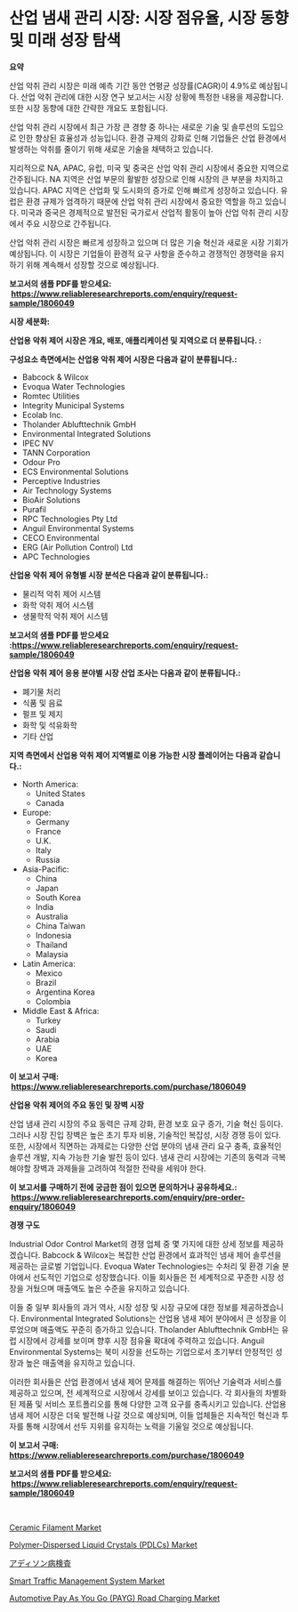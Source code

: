 <p><h1>산업 냄새 관리 시장: 시장 점유율, 시장 동향 및 미래 성장 탐색</h1></p><p><strong>요약</strong></p>
<p><p>산업 악취 관리 시장은 미래 예측 기간 동안 연평균 성장률(CAGR)이 4.9%로 예상됩니다. 산업 악취 관리에 대한 시장 연구 보고서는 시장 상황에 특정한 내용을 제공합니다. 또한 시장 동향에 대한 간략한 개요도 포함됩니다.</p><p>산업 악취 관리 시장에서 최근 가장 큰 경향 중 하나는 새로운 기술 및 솔루션의 도입으로 인한 향상된 효율성과 성능입니다. 환경 규제의 강화로 인해 기업들은 산업 환경에서 발생하는 악취를 줄이기 위해 새로운 기술을 채택하고 있습니다.</p><p>지리적으로 NA, APAC, 유럽, 미국 및 중국은 산업 악취 관리 시장에서 중요한 지역으로 간주됩니다. NA 지역은 산업 부문의 활발한 성장으로 인해 시장의 큰 부분을 차지하고 있습니다. APAC 지역은 산업화 및 도시화의 증가로 인해 빠르게 성장하고 있습니다. 유럽은 환경 규제가 엄격하기 때문에 산업 악취 관리 시장에서 중요한 역할을 하고 있습니다. 미국과 중국은 경제적으로 발전된 국가로서 산업적 활동이 높아 산업 악취 관리 시장에서 주요 시장으로 간주됩니다.</p><p>산업 악취 관리 시장은 빠르게 성장하고 있으며 더 많은 기술 혁신과 새로운 시장 기회가 예상됩니다. 이 시장은 기업들이 환경적 요구 사항을 준수하고 경쟁적인 경쟁력을 유지하기 위해 계속해서 성장할 것으로 예상됩니다.</p></p>
<p><strong>보고서의 샘플 PDF를 받으세요: &nbsp;<a href="https://www.reliableresearchreports.com/enquiry/request-sample/1806049">https://www.reliableresearchreports.com/enquiry/request-sample/1806049</a></strong></p>
<p><strong>시장 세분화:</strong></p>
<p><strong> 산업용 악취 제어 시장은 개요, 배포, 애플리케이션 및 지역으로 더 분류됩니다. :</strong></p>
<p><strong>구성요소 측면에서는 산업용 악취 제어 시장은 다음과 같이 분류됩니다.:</strong></p>
<p><ul><li>Babcock & Wilcox</li><li>Evoqua Water Technologies</li><li>Romtec Utilities</li><li>Integrity Municipal Systems</li><li>Ecolab Inc.</li><li>Tholander Ablufttechnik GmbH</li><li>Environmental Integrated Solutions</li><li>IPEC NV</li><li>TANN Corporation</li><li>Odour Pro</li><li>ECS Environmental Solutions</li><li>Perceptive Industries</li><li>Air Technology Systems</li><li>BioAir Solutions</li><li>Purafil</li><li>RPC Technologies Pty Ltd</li><li>Anguil Environmental Systems</li><li>CECO Environmental</li><li>ERG (Air Pollution Control) Ltd</li><li>APC Technologies</li></ul></p>
<p><strong> 산업용 악취 제어 유형별 시장 분석은 다음과 같이 분류됩니다.:</strong></p>
<p><ul><li>물리적 악취 제어 시스템</li><li>화학 악취 제어 시스템</li><li>생물학적 악취 제어 시스템</li></ul></p>
<p><strong>보고서의 샘플 PDF를 받으세요 :<a href="https://www.reliableresearchreports.com/enquiry/request-sample/1806049">https://www.reliableresearchreports.com/enquiry/request-sample/1806049</a></strong></p>
<p><strong> 산업용 악취 제어 응용 분야별 시장 산업 조사는 다음과 같이 분류됩니다.:</strong></p>
<p><ul><li>폐기물 처리</li><li>식품 및 음료</li><li>펄프 및 제지</li><li>화학 및 석유화학</li><li>기타 산업</li></ul></p>
<p><strong>지역 측면에서 산업용 악취 제어 지역별로 이용 가능한 시장 플레이어는 다음과 같습니다.:</strong></p>
<p><ul>
    <li>
        North America:
        <ul>
            <li>United States</li>
            <li>Canada</li>
        </ul>
    </li>
    <li>
        Europe:
        <ul>
            <li>Germany</li>
            <li>France</li>
            <li>U.K.</li>
            <li>Italy</li>
            <li>Russia</li>
        </ul>
    </li>
    <li>
        Asia-Pacific:
        <ul>
            <li>China</li>
            <li>Japan</li>
            <li>South Korea</li>
            <li>India</li>
            <li>Australia</li>
            <li>China Taiwan</li>
            <li>Indonesia</li>
            <li>Thailand</li>
            <li>Malaysia</li>
        </ul>
    </li>
    <li>
        Latin America:
        <ul>
            <li>Mexico</li>
            <li>Brazil</li>
            <li>Argentina Korea</li>
            <li>Colombia</li>
        </ul>
    </li>
    <li>
        Middle East & Africa:
        <ul>
            <li>Turkey</li>
            <li>Saudi</li>
            <li>Arabia</li>
            <li>UAE</li>
            <li>Korea</li>
        </ul>
    </li>
    </ul></p>
<p><strong>이 보고서 구매: &nbsp;<a href="https://www.reliableresearchreports.com/purchase/1806049">https://www.reliableresearchreports.com/purchase/1806049</a></strong></p>
<p><strong>산업용 악취 제어의 주요 동인 및 장벽 시장</strong></p>
<p><p>산업 냄새 관리 시장의 주요 동력은 규제 강화, 환경 보호 요구 증가, 기술 혁신 등이다. 그러나 시장 진입 장벽은 높은 초기 투자 비용, 기술적인 복잡성, 시장 경쟁 등이 있다. 또한, 시장에서 직면하는 과제로는 다양한 산업 분야의 냄새 관리 요구 충족, 효율적인 솔루션 개발, 지속 가능한 기술 발전 등이 있다. 냄새 관리 시장에는 기존의 동력과 극복해야할 장벽과 과제들을 고려하여 적절한 전략을 세워야 한다.</p></p>
<p><strong>이 보고서를 구매하기 전에 궁금한 점이 있으면 문의하거나 공유하세요.: &nbsp;<a href="https://www.reliableresearchreports.com/enquiry/pre-order-enquiry/1806049">https://www.reliableresearchreports.com/enquiry/pre-order-enquiry/1806049</a></strong></p>
<p><strong>경쟁 구도</strong></p>
<p><p>Industrial Odor Control Market의 경쟁 업체 중 몇 가지에 대한 상세 정보를 제공하겠습니다. Babcock & Wilcox는 복잡한 산업 환경에서 효과적인 냄새 제어 솔루션을 제공하는 글로벌 기업입니다. Evoqua Water Technologies는 수처리 및 환경 기술 분야에서 선도적인 기업으로 성장했습니다. 이들 회사들은 전 세계적으로 꾸준한 시장 성장을 거뒀으며 매출액도 높은 수준을 유지하고 있습니다.</p><p>이들 중 일부 회사들의 과거 역사, 시장 성장 및 시장 규모에 대한 정보를 제공하겠습니다. Environmental Integrated Solutions는 산업용 냄새 제어 분야에서 큰 성장을 이루었으며 매출액도 꾸준히 증가하고 있습니다. Tholander Ablufttechnik GmbH는 유럽 시장에서 강세를 보이며 향후 시장 점유율 확대에 주력하고 있습니다. Anguil Environmental Systems는 북미 시장을 선도하는 기업으로서 초기부터 안정적인 성장과 높은 매출액을 유지하고 있습니다.</p><p>이러한 회사들은 산업 환경에서 냄새 제어 문제를 해결하는 뛰어난 기술력과 서비스를 제공하고 있으며, 전 세계적으로 시장에서 강세를 보이고 있습니다. 각 회사들의 차별화된 제품 및 서비스 포트폴리오를 통해 다양한 고객 요구를 충족시키고 있습니다. 산업용 냄새 제어 시장은 더욱 발전해 나갈 것으로 예상되며, 이들 업체들은 지속적인 혁신과 투자를 통해 시장에서 선두 지위를 유지하는 노력을 기울일 것으로 예상됩니다.</p></p>
<p><strong>이 보고서 구매: &nbsp; <a href="https://www.reliableresearchreports.com/purchase/1806049">https://www.reliableresearchreports.com/purchase/1806049</a></strong></p>
<p><strong>보고서의 샘플 PDF를 받으세요: &nbsp;<a href="https://www.reliableresearchreports.com/enquiry/request-sample/1806049">https://www.reliableresearchreports.com/enquiry/request-sample/1806049</a></strong><strong></strong></p>
<p>&nbsp;</p>
<p><p><a href="https://github.com/irfadac/Market-Research-Report-List-2/blob/main/ceramic-filament-market.md">Ceramic Filament Market</a></p><p><a href="https://view.publitas.com/reportprime-1/polymer-dispersed-liquid-crystals-pdlcs-market-size-growing-and-forecasted-for-period-from-2024-2031-and-provides-complete-market-analysis-of-this-market/">Polymer-Dispersed Liquid Crystals (PDLCs) Market</a></p><p><a href="https://github.com/ycmtqqhvk3273/Market-Research-Report-List-1/blob/main/7968147193918.md">アディソン病検査</a></p><p><a href="https://issuu.com/reportprime-2/docs/smart-traffic-management-system-market-size-2030.p">Smart Traffic Management System Market</a></p><p><a href="https://issuu.com/reportprime-2/docs/automotive-pay-as-you-go-payg-road-charging-market">Automotive Pay As You Go (PAYG) Road Charging Market</a></p></p>